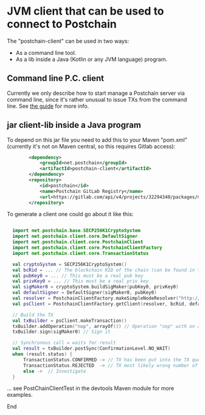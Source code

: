 # JVM client that can be used to connect to Postchain

The "postchain-client" can be used in two ways:

- As a command line tool.
- As a lib inside a Java (Kotlin or any JVM language) program.

## Command line P.C. client

Currently we only describe how to start manage a Postchain server via command line, since it's rather unusual to issue 
TXs from the command line. See [the guide](https://gitlab.com/chromaway/postchain/-/wikis/QuickGuide) for more info.

## jar client-lib inside a Java program

To depend on this jar file you need to add this to your Maven "pom.xml" (currently it's not on Maven central, so this 
requires Gitlab access):

```xml
        <dependency>
            <groupId>net.postchain</groupId>
            <artifactId>postchain-client</artifactId>
        </dependency>
        <repository>
            <id>postchain</id>
            <name>Postchain GitLab Registry</name>
            <url>https://gitlab.com/api/v4/projects/32294340/packages/maven</url>
        </repository>
```

To generate a client one could go about it like this:

```kotlin

  import net.postchain.base.SECP256K1CryptoSystem
  import net.postchain.client.core.DefaultSigner
  import net.postchain.client.core.PostchainClient
  import net.postchain.client.core.PostchainClientFactory
  import net.postchain.client.core.TransactionStatus

  val cryptoSystem = SECP256K1CryptoSystem()
  val bcRid = ... // The blockchain RID of the chain (can be found in the logs when P.C. server starts) 
  val pubKey0 = ... // This must be a real pub key
  val privKey0 = ... // This must be a real priv key
  val sigMaker0 = cryptoSystem.buildSigMaker(pubKey0, privKey0)
  val defaultSigner = DefaultSigner(sigMaker0, pubKey0)
  val resolver = PostchainClientFactory.makeSimpleNodeResolver("http://127.0.0.1:7740") // Running P.C. server on localhost
  val psClient = PostchainClientFactory.getClient(resolver, bcRid, defaultSigner)

  // Build the TX 
  val txBuilder = psClient.makeTransaction()
  txBuilder.addOperation("nop", arrayOf()) // Operation "nop" with on arguments
  txBuilder.sign(sigMaker0) // Sign it

  // Synchronous call = waits for result
  val result = txBuilder.postSync(ConfirmationLevel.NO_WAIT)
  when (result.status) {
      TransactionStatus.CONFIRMED -> // TX has been put into the TX queue of the Postchain server
      TransactionStatus.REJECTED  -> // TX most likely wrong number of args
      else ->  // Investigate
  }
```
... see PostChainClientTest in the devtools Maven module for more examples. 


End

